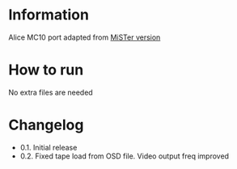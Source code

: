 # Information
Alice MC10 port adapted from [MiSTer version](https://github.com/MiSTer-devel/AliceMC10_MiSTer)

# How to run
No extra files are needed

# Changelog
- 0.1. Initial release
- 0.2. Fixed tape load from OSD file. Video output freq improved
